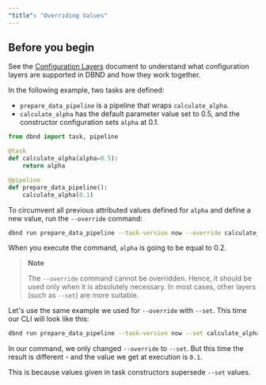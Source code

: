 ```yaml
---
"title": "Overriding Values"
---
```

## Before you begin
See the [Configuration Layers](doc:configuration-layers) document to understand what configuration layers are supported in DBND and how they work together.

In the following example, two tasks are defined:
* `prepare_data_pipeline` is a pipeline that wraps `calculate_alpha`.
* `calculate_alpha` has the default parameter value set to 0.5, and the constructor configuration sets `alpha` at 0.1.
```python
from dbnd import task, pipeline

@task
def calculate_alpha(alpha=0.5):
    return alpha

@pipeline
def prepare_data_pipeline():
    calculate_alpha(0.1)
```


To circumvent all previous attributed values defined for `alpha` and define a new value, run the `--override` command:
```bash
dbnd run prepare_data_pipeline --task-version now --override calculate_alpha.alpha=0.2
```
When you execute the command, `alpha` is going to be equal to 0.2.

> **Note**
>
> The `--override` command cannot be overridden. Hence, it should be used only when it is absolutely necessary. In most cases, other layers (such as `--set`) are more suitable.

Let's use the same example we used for `--override`  with `--set`. This time our CLI will look like this:
```bash
dbnd run prepare_data_pipeline --task-version now --set calculate_alpha.alpha=0.2
```
In our command, we only changed `--override` to `--set`. But this time the result is different - and the value we get at execution is `0.1`.

This is because values given in task constructors supersede `--set` values.
